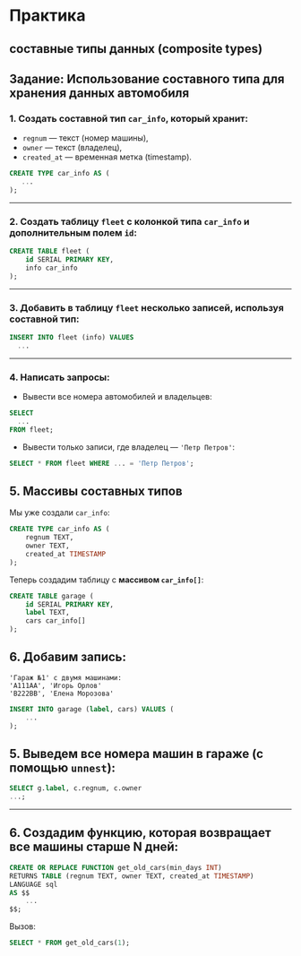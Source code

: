 # Практика

## составные типы данных (composite types)


## Задание: Использование составного типа для хранения данных автомобиля

### 1. Создать составной тип `car_info`, который хранит:

* `regnum` — текст (номер машины),
* `owner` — текст (владелец),
* `created_at` — временная метка (timestamp).

```sql
CREATE TYPE car_info AS (
   ...
);
```

---

### 2. Создать таблицу `fleet` с колонкой типа `car_info` и дополнительным полем `id`:

```sql
CREATE TABLE fleet (
    id SERIAL PRIMARY KEY,
    info car_info
);
```

---

### 3. Добавить в таблицу `fleet` несколько записей, используя составной тип:

```sql
INSERT INTO fleet (info) VALUES
  ...
```

---

### 4. Написать запросы:

* Вывести все номера автомобилей и владельцев:

```sql
SELECT
  ...
FROM fleet;
```

* Вывести только записи, где владелец — `'Петр Петров'`:

```sql
SELECT * FROM fleet WHERE ... = 'Петр Петров';
```


## 5. Массивы составных типов

Мы уже создали `car_info`:

```sql
CREATE TYPE car_info AS (
    regnum TEXT,
    owner TEXT,
    created_at TIMESTAMP
);
```

Теперь создадим таблицу с **массивом `car_info[]`**:

```sql
CREATE TABLE garage (
    id SERIAL PRIMARY KEY,
    label TEXT,
    cars car_info[]
);
```

## 6. Добавим запись:

```
'Гараж №1' с двумя машинами:
'А111АА', 'Игорь Орлов'
'В222ВВ', 'Елена Морозова'
```


```sql
INSERT INTO garage (label, cars) VALUES (
    ...
);
```

## 5. Выведем все номера машин в гараже (с помощью `unnest`):

```sql
SELECT g.label, c.regnum, c.owner
...;
```

---


## 6. Создадим **функцию, которая возвращает все машины старше N дней**:

```sql
CREATE OR REPLACE FUNCTION get_old_cars(min_days INT)
RETURNS TABLE (regnum TEXT, owner TEXT, created_at TIMESTAMP)
LANGUAGE sql
AS $$
    ...
$$;
```

Вызов:

```sql
SELECT * FROM get_old_cars(1);
```

